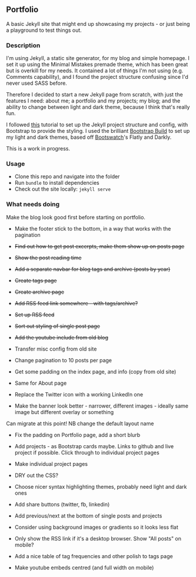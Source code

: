 ## Portfolio
A basic Jekyll site that might end up showcasing my projects - or just being a playground to test things out.

### Description
I'm using Jekyll, a static site generator, for my blog and simple homepage. I set it up using the Minimal Mistakes premade theme, which has been great but is overkill for my needs. It contained a lot of things I'm not using (e.g. Comments capability), and I found the project structure confusing since I'd never used SASS before.  

Therefore I decided to start a new Jekyll page from scratch, with just the features I need: about me; a portfolio and my projects; my blog; and the ability to change between light and dark theme, because I think that's really fun.  

I followed [this](https://kevq.uk/how-to-build-jekyll-site-simple-css/) tutorial to set up the Jekyll project structure and config, with Bootstrap to provide the styling. I used the brilliant [Bootstrap Build](https://bootstrap.build/) to set up my light and dark themes, based off [Bootswatch](https://bootswatch.com/)'s Flatly and Darkly.   

This is a work in progress.

### Usage
* Clone this repo and navigate into the folder
* Run `bundle` to install dependencies
* Check out the site locally: `jekyll serve`


### What needs doing
Make the blog look good first before starting on portfolio.
* Make the footer stick to the bottom, in a way that works with the pagination
* ~~Find out how to get post excerpts, make them show up on posts page~~
* ~~Show the post reading time~~
* ~~Add a separate navbar for blog tags and archive (posts by year)~~
* ~~Create tags page~~
* ~~Create archive page~~
* ~~Add RSS feed link somewhere - with tags/archive?~~
* ~~Set up RSS feed~~
* ~~Sort out styling of single post page~~
* ~~Add the youtube include from old blog~~
* Transfer misc config from old site
* Change pagination to 10 posts per page

* Get some padding on the index page, and info (copy from old site)
* Same for About page
* Replace the Twitter icon with a working LinkedIn one
* Make the banner look better - narrower, different images - ideally same image but different overlay or something

Can migrate at this point! NB change the default layout name   
  
* Fix the padding on Portfolio page, add a short blurb
* Add projects - as Bootstrap cards maybe. Links to github and live project if possible. Click through to individual project pages
* Make individual project pages
  
* DRY out the CSS?
* Choose nicer syntax highlighting themes, probably need light and dark ones
* Add share buttons (twitter, fb, linkedin)
* Add previous/next at the bottom of single posts and projects
* Consider using background images or gradients so it looks less flat
* Only show the RSS link if it's a desktop browser. Show "All posts" on mobile?
* Add a nice table of tag frequencies and other polish to tags page
* Make youtube embeds centred (and full width on mobile)
